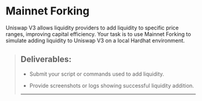 # Mainnet Forking

Uniswap V3 allows liquidity providers to add liquidity to specific price ranges, improving capital efficiency. Your task is to use Mainnet Forking to simulate adding liquidity to Uniswap V3 on a local Hardhat environment.

<blockquote>

## Deliverables:

- Submit your script or commands used to add liquidity.

- Provide screenshots or logs showing successful liquidity addition.
  
---
</blockquote>
